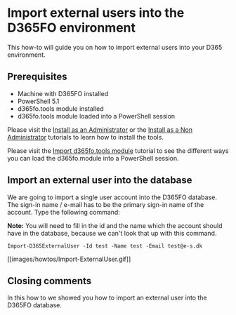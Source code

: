 ﻿# **Import external users into the D365FO environment**

This how-to will guide you on how to import external users into your D365 environment.

## **Prerequisites**
* Machine with D365FO installed
* PowerShell 5.1
* d365fo.tools module installed
* d365fo.tools module loaded into a PowerShell session

Please visit the [Install as an Administrator](https://github.com/d365collaborative/d365fo.tools/wiki/Tutorial-First-Time-Install-Administrator) or the [Install as a Non Administrator](https://github.com/d365collaborative/d365fo.tools/wiki/Tutorial-First-Time-Install-Non-Administrator) tutorials to learn how to install the tools.

Please visit the [Import d365fo.tools module](https://github.com/d365collaborative/d365fo.tools/wiki/Tutorial-First-Time-Import-Module) tutorial to see the different ways you can load the d365fo.module into a PowerShell session.

## **Import an external user into the database**
We are going to import a single user account into the D365FO database. The sign-in name / e-mail has to be the primary sign-in name of the account. Type the following command:

**Note:** You will need to fill in the id and the name which the account should have in the database, because we can't look that up with this command.

```
Import-D365ExternalUser -Id test -Name test -Email test@e-s.dk
```

[[images/howtos/Import-ExternalUser.gif]]

## **Closing comments**
In this how to we showed you how to import an external user into the D365FO database.
